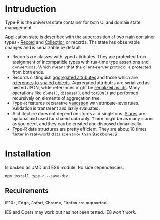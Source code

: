 # Intruduction

Type-R is the universal state container for both UI and domain state management.

Application state is described with the superposition of two main container types - [Record](04_Record/00_Definition.md) and [Collection](05_Collection/00_Definition.md) or records. The state has observable changes and is serializable by default.

- Records are classes with typed attributes. They are protected from assignment of incompatible types with run-time type assertions and convertions. Which means that the client-server protocol is protected from both ends.
- Records distinguish [aggregated attributes](06_API_by_feature/01_Aggregation_tree.md) and those which are [references to shared objects](06_API_by_feature/04_Shared_objects.md). Aggregated attributes are serialized as nested JSON, while references might be [serialized as ids](06_API_by_feature/05_id-references.md). Many operations like `clone()`, `dispose()`, and `toJSON()` are performed recursively on elements of aggregation tree.
- Type-R features declarative [validation](06_API_by_feature/03_Validation.md) with attribute-level rules. Validation is transarent and lazily evaluated.
- Architecture does not depend on stores and singletons. [Stores](05_API_by_feature/06_Stores.md) are optional and used for shared data only. There might be as many stores as you need, and they can be created and disposed dynamically.
- Type-R data structures are pretty efficient. They are about 10 times faster in real-world data scenarios than BackboneJS.

# Installation

Is packed as UMD and ES6 module. No side dependencies.

`npm install type-r --save-dev`

## Requirements

IE10+, Edge, Safari, Chrome, Firefox are supported.

IE9 and Opera may work but has not been tested. IE8 _won't work_.